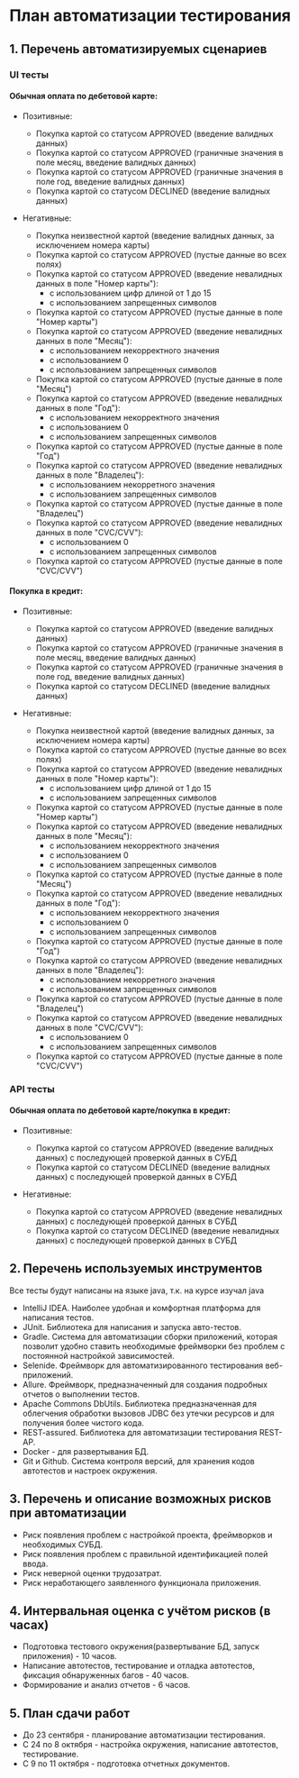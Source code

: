 # План автоматизации тестирования

## 1. Перечень автоматизируемых сценариев 

### UI тесты
#### Обычная оплата по дебетовой карте: 
* Позитивные:
  * Покупка картой со статусом APPROVED (введение валидных данных)
  * Покупка картой со статусом APPROVED (граничные значения в поле месяц, введение валидных данных)
  * Покупка картой со статусом APPROVED (граничные значения в поле год, введение валидных данных)
  * Покупка картой со статусом DECLINED (введение валидных данных)

* Негативные:
  * Покупка неизвестной картой (введение валидных данных, за исключением номера карты)
  * Покупка картой со статусом APPROVED (пустые данные во всех полях)
  * Покупка картой со статусом APPROVED (введение невалидных данных в поле "Номер карты"):
    * с использованием цифр длиной от 1 до 15
    * с использованием запрещенных символов
  * Покупка картой со статусом APPROVED (пустые данные в поле "Номер карты")
  * Покупка картой со статусом APPROVED (введение невалидных данных в поле "Месяц"):
    * с использованием некорректного значения
    * с использованием 0
    * с использованием запрещенных символов
  * Покупка картой со статусом APPROVED (пустые данные в поле "Месяц")
  * Покупка картой со статусом APPROVED (введение невалидных данных в поле "Год"):
    * с использованием некорректного значения
    * с использованием 0
    * с использованием запрещенных символов
  * Покупка картой со статусом APPROVED (пустые данные в поле "Год")
  * Покупка картой со статусом APPROVED (введение невалидных данных в поле "Владелец"):
    * с использованием некорретного значения
    * с использованием запрещенных символов
  * Покупка картой со статусом APPROVED (пустые данные в поле "Владелец")
  * Покупка картой со статусом APPROVED (введение невалидных данных в поле "CVC/CVV"):
    * с использованием 0
    * с использованием запрещенных символов
  * Покупка картой со статусом APPROVED (пустые данные в поле "CVC/CVV")

#### Покупка в кредит:
* Позитивные:
  * Покупка картой со статусом APPROVED (введение валидных данных)
  * Покупка картой со статусом APPROVED (граничные значения в поле месяц, введение валидных данных)
  * Покупка картой со статусом APPROVED (граничные значения в поле год, введение валидных данных)
  * Покупка картой со статусом DECLINED (введение валидных данных)

* Негативные:
  * Покупка неизвестной картой (введение валидных данных, за исключением номера карты)
  * Покупка картой со статусом APPROVED (пустые данные во всех полях)
  * Покупка картой со статусом APPROVED (введение невалидных данных в поле "Номер карты"):
    * с использованием цифр длиной от 1 до 15
    * с использованием запрещенных символов
  * Покупка картой со статусом APPROVED (пустые данные в поле "Номер карты")
  * Покупка картой со статусом APPROVED (введение невалидных данных в поле "Месяц"):
    * с использованием некорректного значения
    * с использованием 0
    * с использованием запрещенных символов
  * Покупка картой со статусом APPROVED (пустые данные в поле "Месяц")
  * Покупка картой со статусом APPROVED (введение невалидных данных в поле "Год"):
    * с использованием некорректного значения
    * с использованием 0
    * с использованием запрещенных символов
  * Покупка картой со статусом APPROVED (пустые данные в поле "Год")
  * Покупка картой со статусом APPROVED (введение невалидных данных в поле "Владелец"):
    * с использованием некорретного значения
    * с использованием запрещенных символов
  * Покупка картой со статусом APPROVED (пустые данные в поле "Владелец")
  * Покупка картой со статусом APPROVED (введение невалидных данных в поле "CVC/CVV"):
    * с использованием 0
    * с использованием запрещенных символов
  * Покупка картой со статусом APPROVED (пустые данные в поле "CVC/CVV")  

    
### API тесты
#### Обычная оплата по дебетовой карте/покупка в кредит:
* Позитивные:
  * Покупка картой со статусом APPROVED (введение валидных данных) с последующей проверкой данных в СУБД
  * Покупка картой со статусом DECLINED (введение валидных данных) с последующей проверкой данных в СУБД

* Негативные:
  * Покупка картой со статусом APPROVED (введение невалидных данных) с последующей проверкой данных в СУБД
  * Покупка картой со статусом DECLINED (введение невалидных данных) с последующей проверкой данных в СУБД

  
## 2. Перечень используемых инструментов

Все тесты будут написаны на языке java, т.к. на курсе изучал java

* IntelliJ IDEA. Наиболее удобная и комфортная платформа для написания тестов.
* JUnit. Библиотека для написания и запуска авто-тестов.
* Gradle. Система для автоматизации сборки приложений, которая позволит удобно ставить необходимые фреймворки без проблем с постоянной настройкой зависимостей.
* Selenide. Фреймворк для автоматизированного тестирования веб-приложений.
* Allure. Фреймворк, предназначенный для создания подробных отчетов о выполнении тестов.
* Apache Commons DbUtils. Библиотека предназначенная для облегчения обработки вызовов JDBC без утечки ресурсов и для получения более чистого кода.
* REST-assured. Библиотека для автоматизации тестирования REST-AP.
* Docker - для развертывания БД.
* Git и Github. Система контроля версий, для хранения кодов автотестов и настроек окружения.


## 3. Перечень и описание возможных рисков при автоматизации

* Риск появления проблем с настройкой проекта, фреймворков и необходимых СУБД.
* Риск появления проблем с правильной идентификацией полей ввода. 
* Риск неверной оценки трудозатрат.
* Риск неработающего заявленного функционала приложения.


## 4. Интервальная оценка с учётом рисков (в часах)

* Подготовка тестового окружения(развертывание БД, запуск приложения) - 10 часов.
* Написание автотестов, тестирование и отладка автотестов, фиксация обнаруженных багов - 40 часов.
* Формирование и анализ отчетов - 6 часов.


## 5. План сдачи работ

* До 23 сентября - планирование автоматизации тестирования.
* С 24 по 8 октября - настройка окружения, написание автотестов, тестирование.
* C 9 по 11 октября - подготовка отчетных документов.
